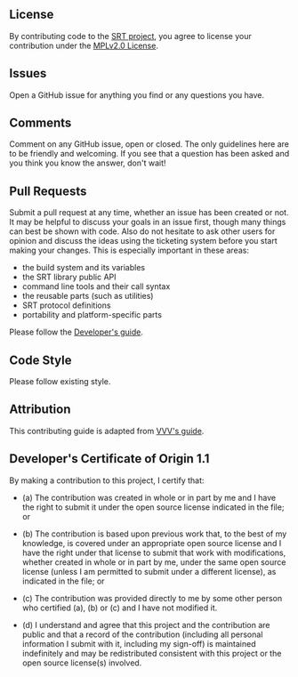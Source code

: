 ## License

By contributing code to the [SRT project](https://github.com/Haivision/srt/), you agree to license your contribution under the [MPLv2.0 License](LICENSE).

## Issues

Open a GitHub issue for anything you find or any questions you have.

## Comments

Comment on any GitHub issue, open or closed. The only guidelines here are to be friendly and welcoming. If you see that a question has been asked and you think you know the answer, don't wait!

## Pull Requests

Submit a pull request at any time, whether an issue has been created or not. It may be helpful to discuss your goals in an issue first, though many things can best be shown with code. Also do not hesitate to ask other users for opinion and discuss the ideas using the ticketing system before you start making your changes. This is especially important in these areas:

* the build system and its variables
* the SRT library public API
* command line tools and their call syntax
* the reusable parts (such as utilities)
* SRT protocol definitions
* portability and platform-specific parts

Please follow the [Developer's guide](./docs/developers-guide.md).

## Code Style

Please follow existing style.

## Attribution

This contributing guide is adapted from [VVV's guide](https://github.com/Varying-Vagrant-Vagrants/VVV/blob/develop/.github/CONTRIBUTING.md).

## Developer's Certificate of Origin 1.1

By making a contribution to this project, I certify that:

* (a) The contribution was created in whole or in part by me and I
  have the right to submit it under the open source license
  indicated in the file; or

* (b) The contribution is based upon previous work that, to the best
  of my knowledge, is covered under an appropriate open source
  license and I have the right under that license to submit that
  work with modifications, whether created in whole or in part
  by me, under the same open source license (unless I am
  permitted to submit under a different license), as indicated
  in the file; or

* (c) The contribution was provided directly to me by some other
  person who certified (a), (b) or (c) and I have not modified
  it.

* (d) I understand and agree that this project and the contribution
  are public and that a record of the contribution (including all
  personal information I submit with it, including my sign-off) is
  maintained indefinitely and may be redistributed consistent with
  this project or the open source license(s) involved.
